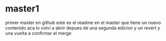 # master1
primer master en github
este es el readme en el master que tiene un nuevo contenido
aca lo volvi a abrir depues de una segunda edicion y un revert y una vuelta a confirmar el merge
